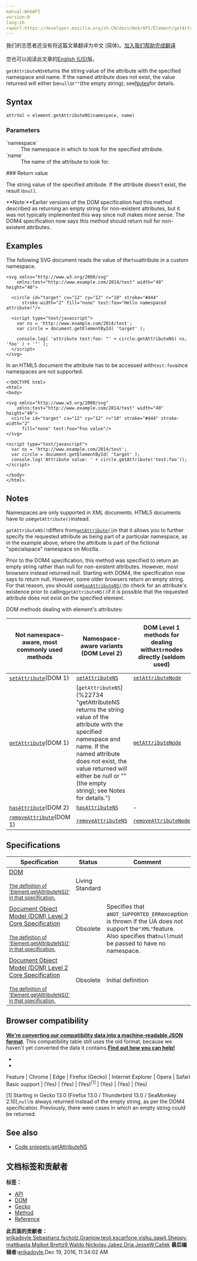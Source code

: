 ```yaml
---
manual:WebAPI
version:0
lang:zh
rawUrl:https://developer.mozilla.org/zh-CN/docs/Web/API/Element/getAttributeNS
---
```




<bdi>我们的志愿者还没有将这篇文章翻译为<bdi>中文 (简体)</bdi>。[加入我们帮助完成翻译](%22733 "")<br></br>您也可以阅读此文章的[English (US)](%22734 "")版。</bdi>






`getAttributeNS`returns the string value of the attribute with the specified namespace and name. If the named attribute does not exist, the value returned will either be`null`or`""`(the empty string); see[Notes](%22735 "")for details.


## Syntax<a name="Syntax"></a>

```
attrVal = element.getAttributeNS(namespace, name)

```

### Parameters<a name="Parameters"></a>
<dl><dt id=''>`namespace`</dt><dd>The namespace in which to look for the specified attribute.</dd><dt id=''>`name`</dt><dd>The name of the attribute to look for.</dd></dl>
### Return value<a name="Return_value"></a>


The string value of the specified attribute. If the attribute doesn&#39;t exist, the result is`null`.

**Note:**Earlier versions of the DOM specification had this method described as returning an empty string for non-existent attributes, but it was not typically implemented this way since null makes more sense. The DOM4 specification now says this method should return null for non-existent attributes.

## Examples<a name="Examples"></a>


The following SVG document reads the value of the`foo`attribute in a custom namespace.


```
<svg xmlns="http://www.w3.org/2000/svg"
    xmlns:test="http://www.example.com/2014/test" width="40" height="40">

  <circle id="target" cx="12" cy="12" r="10" stroke="#444"
      stroke-width="2" fill="none" test:foo="Hello namespaced attribute!"/>

  <script type="text/javascript">
    var ns = 'http://www.example.com/2014/test';
    var circle = document.getElementById( 'target' );

    console.log( 'attribute test:foo: "' + circle.getAttributeNS( ns, 'foo' ) + '"' );
  </script>
</svg>
```


In an HTML5 document the attribute has to be accessed with`test:foo`since namespaces are not supported.


```
<!DOCTYPE html>
<html>
<body>

<svg xmlns="http://www.w3.org/2000/svg"
    xmlns:test="http://www.example.com/2014/test" width="40" height="40">
  <circle id="target" cx="12" cy="12" r="10" stroke="#444" stroke-width="2"
      fill="none" test:foo="Foo value"/>
</svg>

<script type="text/javascript">
  var ns = 'http://www.example.com/2014/test';
  var circle = document.getElementById( 'target' );
  console.log('Attribute value: ' + circle.getAttribute('test:foo'));
</script>

</body>
</html>
```

## Notes<a name="Notes"></a>


Namespaces are only supported in XML documents. HTML5 documents have to use`getAttribute()`instead.



`getAttributeNS()`differs from[`getAttribute()`](%14116 "getAttribute() returns the value of a specified attribute on the element.")in that it allows you to further specify the requested attribute as being part of a particular namespace, as in the example above, where the attribute is part of the fictional &quot;specialspace&quot; namespace on Mozilla.



Prior to the DOM4 specification, this method was specified to return an empty string rather than null for non-existent attributes. However, most browsers instead returned null. Starting with DOM4, the specification now says to return null. However, some older browsers return an empty string. For that reason, you should use[`hasAttributeNS()`](%22736 "hasAttributeNS returns a boolean value indicating whether the current element has the specified attribute.")to check for an attribute&#39;s existence prior to calling`getAttributeNS()`if it is possible that the requested attribute does not exist on the specified element.



DOM methods dealing with element&#39;s attributes:

Not namespace-aware, most commonly used methods | Namespace-aware variants (DOM Level 2) | DOM Level 1 methods for dealing with`Attr`nodes directly (seldom used) | DOM Level 2 namespace-aware methods for dealing with`Attr`nodes directly (seldom used) 
 ---  |  ---  |  ---  |  ---  | 
[`setAttribute`](%22737 "Sets the value of an attribute on the specified element. If the attribute already exists, the value is updated; otherwise a new attribute is added with the specified name and value.")(DOM 1) | [`setAttributeNS`](%22738 "setAttributeNS adds a new attribute or changes the value of an attribute with the given namespace and name.") | [`setAttributeNode`](%22739 "setAttributeNode() adds a new Attr node to the specified element.") | [`setAttributeNodeNS`](%22740 "setAttributeNodeNS adds a new namespaced attribute node to an element.") 
[`getAttribute`](%14116 "getAttribute() returns the value of a specified attribute on the element.")(DOM 1) | [`getAttributeNS`](%22734 "getAttributeNS returns the string value of the attribute with the specified namespace and name. If the named attribute does not exist, the value returned will either be null or "" (the empty string); see Notes for details.") | [`getAttributeNode`](%14117 "Returns the specified attribute of the specified element, as an Attr node.") | [`getAttributeNodeNS`](%22741 "Returns the Attr node for the attribute with the given namespace and name.") 
[`hasAttribute`](%22742 "The Element.hasAttribute() method returns a Boolean value indicating whether the specified element has the specified attribute or not.")(DOM 2) | [`hasAttributeNS`](%22736 "hasAttributeNS returns a boolean value indicating whether the current element has the specified attribute.") | - | - 
[`removeAttribute`](%22743 "removeAttribute removes an attribute from the specified element.")(DOM 1) | [`removeAttributeNS`](%22744 "removeAttributeNS removes the specified attribute from an element.") | [`removeAttributeNode`](%22745 "removeAttributeNode removes the specified attribute from the current element.") | - 


## Specifications<a name="Specifications"></a>
Specification | Status | Comment 
 ---  |  ---  |  ---  | 
[DOM<br></br><small>The definition of &#39;Element.getAttributeNS()&#39; in that specification.</small>](%22746 "") | Living Standard |  
[Document Object Model (DOM) Level 3 Core Specification<br></br><small>The definition of &#39;Element.getAttributeNS()&#39; in that specification.</small>](%22747 "") | Obsolete | Specifies that a`NOT_SUPPORTED_ERR`exception is thrown if the UA does not support the`"XML"`feature. Also specifies that`null`must be passed to have no namespace. 
[Document Object Model (DOM) Level 2 Core Specification<br></br><small>The definition of &#39;Element.getAttributeNS()&#39; in that specification.</small>](%22748 "") | Obsolete | Initial definition 


## Browser compatibility<a name="Browser_compatibility"></a>


**[We&#39;re converting our compatibility data into a machine-readable JSON format](%3344 "")**. This compatibility table still uses the old format, because we haven&#39;t yet converted the data it contains.**[Find out how you can help!](%3409 "")**


* 
* 
Feature | Chrome | Edge | Firefox (Gecko) | Internet Explorer | Opera | Safari 
Basic support | (Yes) | (Yes) | (Yes)<sup>[1]</sup> | (Yes) | (Yes) | (Yes) 





[1] Starting in Gecko 13.0 (Firefox 13.0 / Thunderbird 13.0 / SeaMonkey 2.10),`null`is always returned instead of the empty string, as per the DOM4 specification. Previously, there were cases in which an empty string could be returned.


## See also<a name="See_also"></a>

* [Code snippets:getAttributeNS](%22749 "")



## 文档标签和贡献者
**标签：**
* [API](%50 "")
* [DOM](%456 "")
* [Gecko](%18464 "")
* [Method](%14476 "")
* [Reference](%3381 "")

**此页面的贡献者：**[erikadoyle](%3894 ""),[Sebastianz](%4468 ""),[fscholz](%60 ""),[Granjow](%22750 ""),[teoli](%160 ""),[kscarfone](%3900 ""),[vishu_gawli](%22751 ""),[Sheppy](%405 ""),[mattbasta](%22752 ""),[Mgjbot](%296 ""),[Brettz9](%5522 ""),[Waldo](%22753 ""),[Nickolay](%6761 ""),[Jabez](%13276 ""),[Dria](%13282 ""),[JesseW](%13284 ""),[Callek](%13285 "")
**最后编辑者:**[erikadoyle](%3894 ""),<time>Dec 19, 2016, 11:34:02 AM</time>


